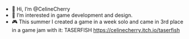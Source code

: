 - 👋 Hi, I’m @CelineCherry
- 👀 I’m interested in game development and design.
- 🎮 This summer I created a game in a week solo and came in 3rd place in a game jam with it: TASERFISH https://celinecherry.itch.io/taserfish
